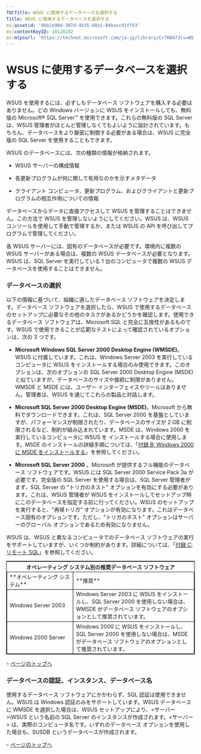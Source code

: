 ```yaml
---
TOCTitle: WSUS に使用するデータベースを選択する
Title: WSUS に使用するデータベースを選択する
ms:assetid: '86b1e90d-307d-4b35-88a1-84baccd1ff63'
ms:contentKeyID: 18128182
ms:mtpsurl: 'https://technet.microsoft.com/ja-jp/library/Cc708473(v=WS.10)'
---
```


WSUS に使用するデータベースを選択する
=====================================

WSUS を使用するには、必ずしもデータベース ソフトウェアを購入する必要はありません。どの Windows バージョンに WSUS をインストールしても、無料版の Microsoft® SQL Server™ を使用できます。これらの無料版の SQL Server は、WSUS 管理者がほとんど管理しなくてもよいように設計されています。もちろん、データベースをより厳密に制御する必要がある場合は、WSUS に完全版の SQL Server を使用することもできます。

WSUS のデータベースには、次の種類の情報が格納されます。

-   WSUS サーバーの構成情報

-   各更新プログラムが何に関して有用なのかを示すメタデータ

-   クライアント コンピュータ、更新プログラム、およびクライアントと更新プログラムの相互作用についての情報

データベースからデータに直接アクセスして WSUS を管理することはできません。この方法で WSUS を管理しないようにしてください。WSUS は、WSUS コンソールを使用して手動で管理するか、または WSUS の API を呼び出してプログラムで管理してください。

各 WSUS サーバーには、固有のデータベースが必要です。環境内に複数の WSUS サーバーがある場合は、複数の WSUS データベースが必要となります。WSUS は、SQL Server を実行している 1 台のコンピュータで複数の WSUS データベースを使用することはできません。

### データベースの選択

以下の情報に基づいて、組織に適したデータベース ソフトウェアを決定します。データベース ソフトウェアを選択したら、WSUS で使用するデータベースのセットアップに必要なその他のタスクがあるかどうかを確認します。使用できるデータベース ソフトウェアは、Microsoft SQL と完全に互換性があるものです。WSUS で使用できることが広範なテストによって確認されているオプションは、次の 3 つです。

-   **Microsoft Windows SQL Server 2000 Desktop Engine (WMSDE)**。WSUS に付属しています。これは、Windows Server 2003 を実行しているコンピュータに WSUS をインストールする場合のみ使用できます。このオプションは、次のオプションの SQL Server 2000 Desktop Engine (MSDE) と似ていますが、データベースのサイズや接続に制限がありません。WMSDE と MSDE には、ユーザー インターフェイスやツールはありません。管理者は、WSUS を通じてこれらの製品と対話します。

-   **Microsoft SQL Server 2000 Desktop Engine (MSDE)**。Microsoft から無料でダウンロードできます。これは、SQL Server 2000 を基盤としていますが、パフォーマンスが制限されたり、データベースのサイズが 2 GB に制限されるなど、制約が組み込まれています。MSDE は、Windows 2000 を実行しているコンピュータに WSUS を インストールする場合に使用します。MSDE のインストールの詳細手順については、「[付録 B: Windows 2000 に MSDE をインストールする](http://www.microsoft.com/japan/technet/prodtechnol/windowsserver2003/library/wsus/wsusdeploymentguidetc/453401df-9a3a-421c-9857-680902e6a10b.mspx)」を参照してください。

-   **Microsoft SQL Server 2000** 。Microsoft が提供するフル機能のデータベース ソフトウェアです。WSUS には SQL Server 2000 Service Pack 3a が必要です。完全版の SQL Server を使用する場合は、SQL Server 管理者がまず、SQL Server の "トリガのネスト" オプションを有効にする必要があります。これは、WSUS 管理者が WSUS をインストールしてセットアップ時にこのデータベースを指定する前に行ってください。WSUS のセットアップを実行すると、"再帰トリガ" オプションが有効になります。これはデータベース固有のオプションです。ただし、"トリガのネスト" オプションはサーバーのグローバル オプションであるため有効になりません。

WSUS は、WSUS と異なるコンピュータでのデータベース ソフトウェアの実行をサポートしていますが、いくつか制約があります。詳細については、「[付録 C: リモート SQL](http://www.microsoft.com/japan/technet/prodtechnol/windowsserver2003/library/wsus/wsusdeploymentguidetc/9e01d057-6b39-4eb7-b151-dff7ad0cd638.mspx)」を参照してください。

 
<table style="border:1px solid black;">
<tr>
<th colspan="2">
オペレーティング システム別の推奨データベース ソフトウェア
</th>
</tr>
<tr>
<td style="border:1px solid black;">
**オペレーティング システム**

</td>
<td style="border:1px solid black;">
**推奨**

</td>
</tr>
<tr>
<td style="border:1px solid black;">
Windows Server 2003

</td>
<td style="border:1px solid black;">
Windows Server 2003 に WSUS をインストールし、SQL Server 2000 を使用しない場合は、WMSDE がデータベース ソフトウェアのオプションとして推奨されています。

</td>
</tr>
<tr>
<td style="border:1px solid black;">
Windows 2000 Server

</td>
<td style="border:1px solid black;">
Windows 2000 に WSUS をインストールし、SQL Server 2000 を使用しない場合は、MSDE がデータベース ソフトウェアのオプションとして推奨されています。

</td>
</tr>
</table>
 
![](images/Cc708473.arrow_px_up(ja-jp,WS.10).gif) [ページのトップへ](#ctl00_rs1_eb1_panel1)

### データベースの認証、インスタンス、データベース名

使用するデータベース ソフトウェアにかかわらず、SQL 認証は使用できません。WSUS は Windows 認証のみをサポートしています。WSUS データベースに WMSDE を選択した場合は、WSUS セットアップにより、&lt;サーバー&gt;\\WSUS という名前の SQL Server のインスタンスが作成されます。&lt;サーバー&gt; は、実際のコンピュータ名です。いずれのデータベース オプションを使用した場合も、SUSDB というデータベースが作成されます。

![](images/Cc708473.arrow_px_up(ja-jp,WS.10).gif) [ページのトップへ](#ctl00_rs1_eb1_panel1)
